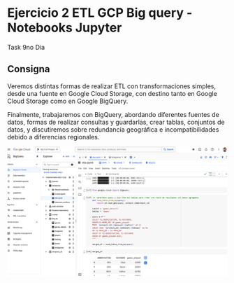 # Ejercicio 2 ETL GCP Big query - Notebooks Jupyter

Task 9no Dia

## Consigna

Veremos distintas formas de realizar ETL con transformaciones simples, desde una fuente en Google Cloud Storage, con destino tanto en Google Cloud Storage como en Google BigQuery.

Finalmente, trabajaremos con BigQuery, abordando diferentes fuentes de datos, formas de realizar consultas y guardarlas, crear tablas, conjuntos de datos, y discutiremos sobre redundancia geográfica e incompatibilidades debido a diferencias regionales.

![name-of-you-image](https://github.com/matifrank/MH_bootcamp_Team4/blob/main/Task9/gcp2.png)
